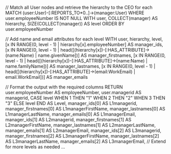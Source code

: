 // Match all User nodes and retrieve the hierarchy to the CEO for each
MATCH (user:User)-[:REPORTS_TO*0..]->(manager:User)
WHERE user.employeeNumber IS NOT NULL
WITH user, COLLECT(manager) AS hierarchy, SIZE(COLLECT(manager)) AS level
ORDER BY user.employeeNumber

// Add name and email attributes for each level
WITH user, hierarchy, level,
     [x IN RANGE(0, level - 1) | hierarchy[x].employeeNumber] AS manager_ids,
     [x IN RANGE(0, level - 1) | head([(hierarchy[x])-[:HAS_ATTRIBUTE]->(name:Name) | name.givenName])] AS manager_firstnames,
     [x IN RANGE(0, level - 1) | head([(hierarchy[x])-[:HAS_ATTRIBUTE]->(name:Name) | name.familyName])] AS manager_lastnames,
     [x IN RANGE(0, level - 1) | head([(hierarchy[x])-[:HAS_ATTRIBUTE]->(email:WorkEmail) | email.WorkEmail])] AS manager_emails

// Format the output with the required columns
RETURN user.employeeNumber AS employeeNumber,
       user.managerid AS managerid,
       CASE level WHEN 1 THEN "1"
                  WHEN 2 THEN "2"
                  WHEN 3 THEN "3"
                  ELSE level END AS Level,
       manager_ids[0] AS L1managerid,
       manager_firstnames[0] AS L1managerFirstName,
       manager_lastnames[0] AS L1managerLastName,
       manager_emails[0] AS L1managerEmail,
       manager_ids[1] AS L2managerid,
       manager_firstnames[1] AS L2managerFirstName,
       manager_lastnames[1] AS L2managerLastName,
       manager_emails[1] AS L2managerEmail,
       manager_ids[2] AS L3managerid,
       manager_firstnames[2] AS L3managerFirstName,
       manager_lastnames[2] AS L3managerLastName,
       manager_emails[2] AS L3managerEmail,
       // Extend for more levels as needed
       ...
